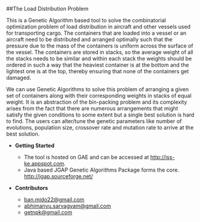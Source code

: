 ##The Load Distribution Problem

This is a Genetic Algorithm based tool to solve the combinatorial optimization problem of load distribution in aircraft and other vessels used for transporting cargo. The containers that are loaded into a vessel or an aircraft need to be distributed and arranged optimally such that the pressure due to the mass of the containers is uniform across the surface of the vessel. The containers are stored in stacks, so the average weight of all the stacks needs to be similar and within each stack the weights should be ordered in such a way that the heaviest container is at the bottom and the lightest one is at the top, thereby ensuring that none of the containers get damaged.

We can use Genetic Algorithms to solve this problem of arranging a given set of containers along with their corresponding weights in stacks of equal weight. It is an abstraction of the bin-packing problem and its complexity arises from the fact that there are numerous arrangements that might satisfy the given conditions to some extent but a single best solution is hard to find. The users can alter/tune the genetic parameters like number of evolutions, population size, crossover rate and mutation rate to arrive at the best solution.

* **Getting Started**
  - The tool is hosted on GAE and can be accessed at http://iss-ke.appspot.com.  
  - Java based JGAP Genetic Algorithms Package forms the core. http://jgap.sourceforge.net/

* **Contributors**
  - ban.mido22@gmail.com
  - abhimanyu.sarvagyam@gmail.com
  - getnpk@gmail.com

